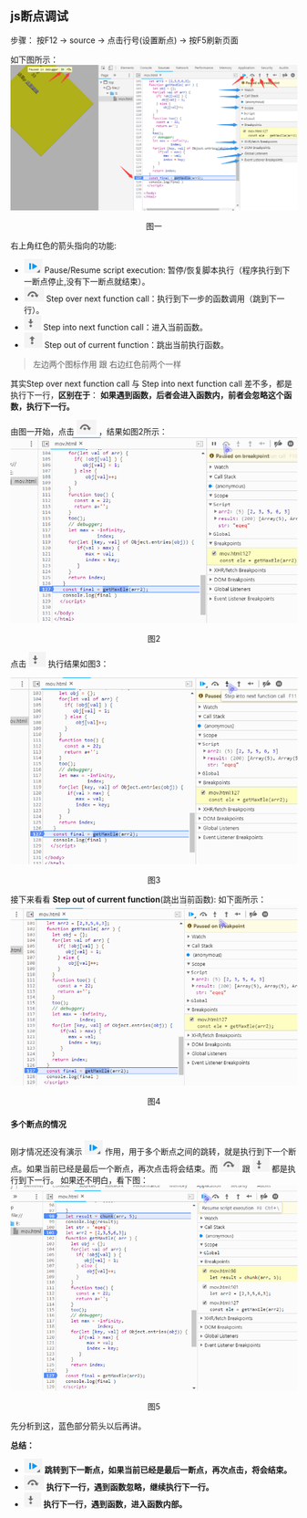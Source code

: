 
<h2>js断点调试</h2>
   
步骤：
     按F12 -> source -> 点击行号(设置断点) -> 按F5刷新页面

如下图所示：
![](./images/1.png "调试图片")
<center>图一</center>

右上角红色的箭头指向的功能:    

- ![](./images/bg_1.png "Pause/Resume script execution") Pause/Resume script execution: 暂停/恢复脚本执行（程序执行到下一断点停止,没有下一断点就结束）。
- ![](./images/bg_2.png "Step over next function call") Step over next function call：执行到下一步的函数调用（跳到下一行）。
- ![](./images/bg_3.png "Step into next function call") Step into next function call：进入当前函数。
- ![](./images/bg_4.png "Step out of current function") Step out of current function：跳出当前执行函数。

> 左边两个图标作用 跟 右边红色前两个一样

其实Step over next function call 与 Step into next function call 差不多，都是执行下一行，<b>区别在于</b>：
<b>如果遇到函数，后者会进入函数内，前者会忽略这个函数，执行下一行。</b>

由图一开始，点击 ![](./images/bg_2.png "Step over next function call") ，结果如图2所示：
![](./images/1.gif "Step over next function call")
<center>图2</center>

点击 ![](./images/bg_3.png "Step into next function call") 执行结果如图3：

![](./images/2.gif "Step into next function call")
<center>图3</center>

接下来看看 <b>Step out of current function</b>(跳出当前函数):
如下面所示：
![](./images/3.gif "Step out of current function")
         <center>图4</center>           

#### 多个断点的情况

 刚才情况还没有演示 ![](./images/bg_1.png "Pause/Resume script execution") 作用，用于多个断点之间的跳转，就是执行到下一个断点。如果当前已经是最后一个断点，再次点击将会结束。而 ![](./images/bg_2.png "Step over next function call") 跟 ![](./images/bg_3.png "Step into next function call") 都是执行到下一行。
 如果还不明白，看下图：
 ![](./images/4.gif "Pause/Resume script execution")
<center>图5</center>

先分析到这，蓝色部分箭头以后再讲。

<b>总结：</b>

  -  ![](./images/bg_1.png "Pause/Resume script execution")  <b>跳转到下一断点，如果当前已经是最后一断点，再次点击，将会结束。</b>
  -  ![](./images/bg_2.png "Step over next function call") <b>执行下一行，遇到函数忽略，继续执行下一行。</b>
  -  ![](./images/bg_3.png "Step into next function call") <b>执行下一行，遇到函数，进入函数内部。</b>   
